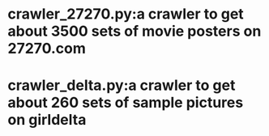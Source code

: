 # crawler_27270.py:a crawler to get about 3500 sets of movie posters on 27270.com
# crawler_delta.py:a crawler to get about 260 sets of sample pictures on girldelta